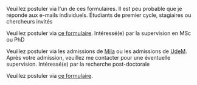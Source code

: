 Veuillez postuler via l'un de ces formulaires. Il est peu probable que je réponde aux e-mails individuels.
Étudiants de premier cycle, stagiaires ou chercheurs invités

Veuillez postuler via <a href="https://docs.google.com/forms/d/e/1FAIpQLScpI2eu0F-jwvYqNsGPHMO_PHtVodvqqgUXji0HSzcjNZMnKw/viewform?usp=sf_link">ce formulaire</a>.
Intéressé(e) par la supervision en MSc ou PhD

Veuillez postuler via les admissions de <a href="https://mila.quebec/en/cours/supervision/">Mila</a> ou les admissions de <a href="https://admission.umontreal.ca/en/admissions/filing/submit-an-application/">UdeM</a>. Après votre admission, veuillez me contacter pour une éventuelle supervision.
Intéressé(e) par la recherche post-doctorale

Veuillez postuler via <a href="https://docs.google.com/forms/d/e/1FAIpQLSd3DAwKeLQeFz7JlMcmgEJQRCXkdCbRfDwWLyLuUkdXYM4-bA/viewform?usp=sf_link">ce formulaire</a>.
